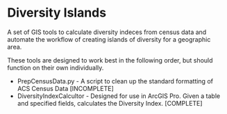 # Diversity Islands
A set of GIS tools to calculate diversity indeces from census data and automate the workflow of creating islands of diversity for a geographic area.

These tools are designed to work best in the following order, but should function on their own individually.
* PrepCensusData.py - A script to clean up the standard formatting of ACS Census Data [INCOMPLETE]
* DiversityIndexCalcultor - Designed for use in ArcGIS Pro. Given a table and specified fields, calculates the Diversity Index. [COMPLETE]
